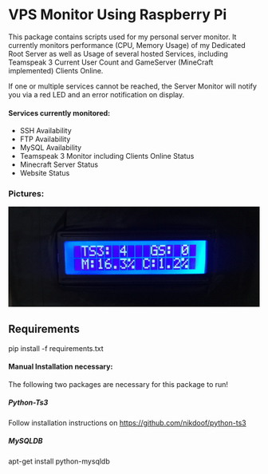 # VPS Monitor Using Raspberry Pi
This package contains scripts used for my personal server monitor.
It currently monitors performance (CPU, Memory Usage) of my Dedicated Root Server as well as Usage of several hosted Services, including Teamspeak 3 Current User Count and GameServer (MineCraft implemented) Clients Online.

If one or multiple services cannot be reached, the Server Monitor will notify you via a red LED and an error notification on display.

#### Services currently monitored:
- SSH Availability
- FTP Availability
- MySQL Availability
- Teamspeak 3 Monitor including Clients Online Status
- Minecraft Server Status
- Website Status

### Pictures:
![alt text](https://github.com/jpkunkler/raspberrypi-servermonitor/blob/master/images/monitor.png)

## Requirements
pip install -f requirements.txt

#### Manual Installation necessary:
The following two packages are necessary for this package to run!
##### Python-Ts3
Follow installation instructions on  https://github.com/nikdoof/python-ts3


##### MySQLDB
apt-get install python-mysqldb
